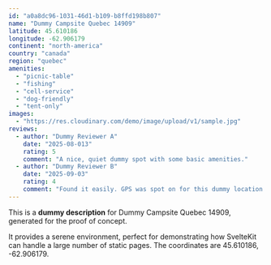 ```yaml
---
id: "a0a8dc96-1031-46d1-b109-b8ffd198b807"
name: "Dummy Campsite Quebec 14909"
latitude: 45.610186
longitude: -62.906179
continent: "north-america"
country: "canada"
region: "quebec"
amenities:
  - "picnic-table"
  - "fishing"
  - "cell-service"
  - "dog-friendly"
  - "tent-only"
images:
  - "https://res.cloudinary.com/demo/image/upload/v1/sample.jpg"
reviews:
  - author: "Dummy Reviewer A"
    date: "2025-08-013"
    rating: 5
    comment: "A nice, quiet dummy spot with some basic amenities."
  - author: "Dummy Reviewer B"
    date: "2025-09-03"
    rating: 4
    comment: "Found it easily. GPS was spot on for this dummy location."
---
```


This is a **dummy description** for Dummy Campsite Quebec 14909, generated for the proof of concept.

It provides a serene environment, perfect for demonstrating how SvelteKit can handle a large number of static pages. The coordinates are 45.610186, -62.906179.
